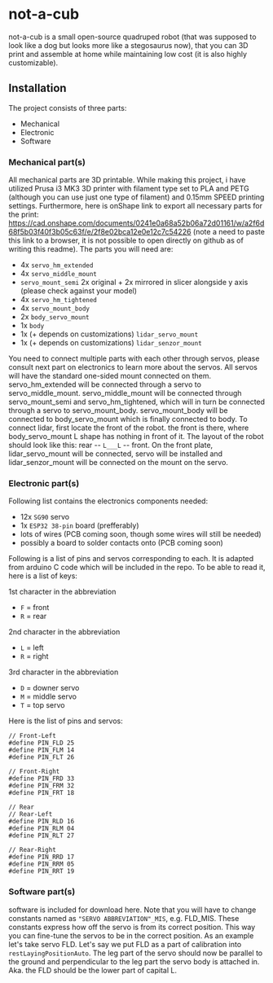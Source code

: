 # not-a-cub
not-a-cub is a small open-source quadruped robot (that was supposed to look like a dog but looks more like a stegosaurus now), that you can 3D print and assemble at home while maintaining low cost (it is also highly customizable).

## Installation
The project consists of three parts:
- Mechanical
- Electronic
- Software

### Mechanical part(s)
All mechanical parts are 3D printable. While making this project, i have utilized Prusa i3 MK3 3D printer with filament type set to PLA and PETG (although you can use just one type of filament) and 0.15mm SPEED printing settings. Furthermore, here is onShape link to export all necessary parts for the print: https://cad.onshape.com/documents/0241e0a68a52b06a72d01161/w/a2f6d68f5b03f40f3b05c63f/e/2f8e02bca12e0e12c7c54226 (note a need to paste this link to a browser, it is not possible to open directly on github as of writing this readme). The parts you will need are:
- 4x `servo_hm_extended`
- 4x `servo_middle_mount`
- `servo_mount_semi` 2x original + 2x mirrored in slicer alongside y axis (please check against your model)
- 4x `servo_hm_tightened`
- 4x `servo_mount_body`
- 2x `body_servo_mount`
- 1x `body`
- 1x (+ depends on customizations) `lidar_servo_mount`
- 1x (+ depends on customizations) `lidar_senzor_mount`

You need to connect multiple parts with each other through servos, please consult next part on electronics to learn more about the servos. All servos will have the standard one-sided mount connected on them. servo_hm_extended will be connected through a servo to servo_middle_mount. servo_middle_mount will be connected through servo_mount_semi and servo_hm_tightened, which will in turn be connected through a servo to servo_mount_body. servo_mount_body will be connected to body_servo_mount which is finally connected to body. To connect lidar, first locate the front of the robot. the front is there, where body_servo_mount L shape has nothing in front of it. The layout of the robot should look like this: rear -- `L___L` -- front. On the front plate, lidar_servo_mount will be connected, servo will be installed and lidar_senzor_mount will be connected on the mount on the servo.

### Electronic part(s)
Following list contains the electronics components needed:
- 12x `SG90` servo
- 1x `ESP32 38-pin` board (prefferably)
- lots of wires (PCB coming soon, though some wires will still be needed)
- possibly a board to solder contacts onto (PCB coming soon)

Following is a list of pins and servos corresponding to each. It is adapted from arduino C code which will be included in the repo. To be able to read it, here is a list of keys:

1st character in the abbreviation
- `F` = front
- `R` = rear

2nd character in the abbreviation
- `L` = left
- `R` = right

3rd character in the abbreviation
- `D` = downer servo
- `M` = middle servo
- `T` = top servo

Here is the list of pins and servos:

```// Front
// Front-Left
#define PIN_FLD 25
#define PIN_FLM 14
#define PIN_FLT 26

// Front-Right
#define PIN_FRD 33
#define PIN_FRM 32
#define PIN_FRT 18

// Rear
// Rear-Left
#define PIN_RLD 16
#define PIN_RLM 04
#define PIN_RLT 27

// Rear-Right
#define PIN_RRD 17
#define PIN_RRM 05
#define PIN_RRT 19
```

### Software part(s)
software is included for download here. Note that you will have to change constants named as `"SERVO ABBREVIATION"_MIS`, e.g. FLD_MIS. These constants express how off the servo is from its correct position. This way you can fine-tune the servos to be in the correct position. As an example let's take servo FLD. Let's say we put FLD as a part of calibration into `restLayingPositionAuto`. The leg part of the servo should now be parallel to the ground and perpendicular to the leg part the servo body is attached in. Aka. the FLD should be the lower part of capital L.
